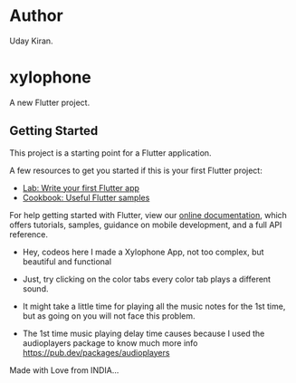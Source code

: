 # Author
Uday Kiran.

# xylophone

A new Flutter project.

## Getting Started

This project is a starting point for a Flutter application.

A few resources to get you started if this is your first Flutter project:

- [Lab: Write your first Flutter app](https://flutter.dev/docs/get-started/codelab)
- [Cookbook: Useful Flutter samples](https://flutter.dev/docs/cookbook)

For help getting started with Flutter, view our
[online documentation](https://flutter.dev/docs), which offers tutorials,
samples, guidance on mobile development, and a full API reference.

- Hey, codeos here I made a Xylophone App, not too complex, but beautiful and functional
- Just, try clicking on the color tabs every color tab plays a different sound.
- It might take a little time for playing all the music notes for the 1st time, but as going on you will not face this problem.

- The 1st time music playing delay time causes because I used the audioplayers package to know much more info https://pub.dev/packages/audioplayers


Made with Love from INDIA...
